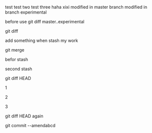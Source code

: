 test
test two
test three
haha
xixi
modified in master branch
modified in branch experimental

before use git diff master..experimental

git diff 

add something when stash my work

git merge

befor stash

second stash

git diff HEAD

1

2

3

git diff HEAD again

git commit --amendabcd